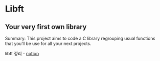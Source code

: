 # Libft

## Your very first own library


Summary: This project aims to code a C library regrouping usual functions that you’ll
be use for all your next projects.

libft 정리 - [notion](https://iodized-sailfish-b0c.notion.site/Libft-465972716dbe4e8ebdce69962bc27265)
